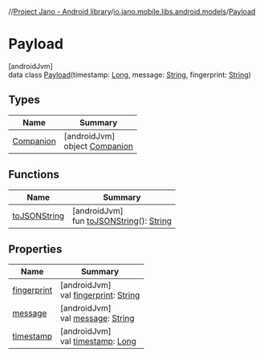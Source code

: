 //[Project Jano - Android library](../../../index.md)/[io.jano.mobile.libs.android.models](../index.md)/[Payload](index.md)

# Payload

[androidJvm]\
data class [Payload](index.md)(timestamp: [Long](https://kotlinlang.org/api/latest/jvm/stdlib/kotlin/-long/index.html), message: [String](https://kotlinlang.org/api/latest/jvm/stdlib/kotlin/-string/index.html), fingerprint: [String](https://kotlinlang.org/api/latest/jvm/stdlib/kotlin/-string/index.html))

## Types

| Name | Summary |
|---|---|
| [Companion](-companion/index.md) | [androidJvm]<br>object [Companion](-companion/index.md) |

## Functions

| Name | Summary |
|---|---|
| [toJSONString](to-j-s-o-n-string.md) | [androidJvm]<br>fun [toJSONString](to-j-s-o-n-string.md)(): [String](https://kotlinlang.org/api/latest/jvm/stdlib/kotlin/-string/index.html) |

## Properties

| Name | Summary |
|---|---|
| [fingerprint](fingerprint.md) | [androidJvm]<br>val [fingerprint](fingerprint.md): [String](https://kotlinlang.org/api/latest/jvm/stdlib/kotlin/-string/index.html) |
| [message](message.md) | [androidJvm]<br>val [message](message.md): [String](https://kotlinlang.org/api/latest/jvm/stdlib/kotlin/-string/index.html) |
| [timestamp](timestamp.md) | [androidJvm]<br>val [timestamp](timestamp.md): [Long](https://kotlinlang.org/api/latest/jvm/stdlib/kotlin/-long/index.html) |
